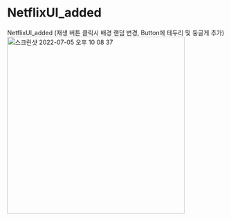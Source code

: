 # NetflixUI_added
NetflixUI_added (재생 버튼 클릭시 배경 랜덤 변경, Button에 테두리 및 둥글게 추가)
<img width="410" alt="스크린샷 2022-07-05 오후 10 08 37" src="https://user-images.githubusercontent.com/87454813/177335836-729193ea-eeb2-48f5-862e-1bc2f2c62f06.png">
